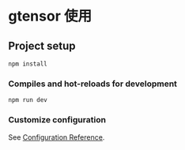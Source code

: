 # gtensor 使用

## Project setup
```
npm install
```

### Compiles and hot-reloads for development
```
npm run dev
```


### Customize configuration
See [Configuration Reference](https://cli.vuejs.org/config/).
